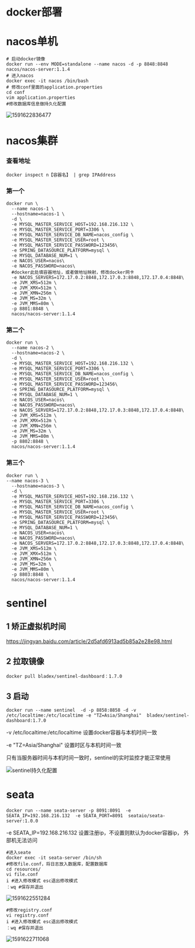 # docker部署

# nacos单机

```
# 启动docker镜像
docker run --env MODE=standalone --name nacos -d -p 8848:8848 nacos/nacos-server:1.1.4
# 进入nacos
docker exec -it nacos /bin/bash
# 修改conf里面的application.properties
cd conf
vim application.properties
#修改数据库信息做持久化配置
```

![1591622836477](C:\Users\11985\AppData\Roaming\Typora\typora-user-images\1591622836477.png)

# nacos集群

### 查看地址

```
docker inspect n【容器名】 | grep IPAddress
```

### 第一个

```
docker run \
  --name nacos-1 \
  --hostname=nacos-1 \
  -d \
  -e MYSQL_MASTER_SERVICE_HOST=192.168.216.132 \
  -e MYSQL_MASTER_SERVICE_PORT=3306 \
  -e MYSQL_MASTER_SERVICE_DB_NAME=nacos_config \
  -e MYSQL_MASTER_SERVICE_USER=root \
  -e MYSQL_MASTER_SERVICE_PASSWORD=123456\
  -e SPRING_DATASOURCE_PLATFORM=mysql \
  -e MYSQL_DATABASE_NUM=1 \
  -e NACOS_USER=nacos\
  -e NACOS_PASSWORD=nacos\
  #docker此处填容器地址，或者做地址映射，修改docker网卡
  -e NACOS_SERVERS=172.17.0.2:8848,172.17.0.3:8848,172.17.0.4:8848\
  -e JVM_XMS=512m \
  -e JVM_XMX=512m \
  -e JVM_XMN=256m \
  -e JVM_MS=32m \
  -e JVM_MMS=80m \
  -p 8801:8848 \
  nacos/nacos-server:1.1.4
```

### 第二个

```
docker run \
  --name nacos-2 \
  --hostname=nacos-2 \
  -d \
  -e MYSQL_MASTER_SERVICE_HOST=192.168.216.132 \
  -e MYSQL_MASTER_SERVICE_PORT=3306 \
  -e MYSQL_MASTER_SERVICE_DB_NAME=nacos_config \
  -e MYSQL_MASTER_SERVICE_USER=root \
  -e MYSQL_MASTER_SERVICE_PASSWORD=123456\
  -e SPRING_DATASOURCE_PLATFORM=mysql \
  -e MYSQL_DATABASE_NUM=1 \
  -e NACOS_USER=nacos\
  -e NACOS_PASSWORD=nacos\
  -e NACOS_SERVERS=172.17.0.2:8848,172.17.0.3:8848,172.17.0.4:8848\
  -e JVM_XMS=512m \
  -e JVM_XMX=512m \
  -e JVM_XMN=256m \
  -e JVM_MS=32m \
  -e JVM_MMS=80m \
  -p 8802:8848 \
  nacos/nacos-server:1.1.4
```

### 第三个

```
docker run \
--name nacos-3 \
  --hostname=nacos-3 \
  -d \
  -e MYSQL_MASTER_SERVICE_HOST=192.168.216.132 \
  -e MYSQL_MASTER_SERVICE_PORT=3306 \
  -e MYSQL_MASTER_SERVICE_DB_NAME=nacos_config \
  -e MYSQL_MASTER_SERVICE_USER=root \
  -e MYSQL_MASTER_SERVICE_PASSWORD=123456\
  -e SPRING_DATASOURCE_PLATFORM=mysql \
  -e MYSQL_DATABASE_NUM=1 \
  -e NACOS_USER=nacos\
  -e NACOS_PASSWORD=nacos\
  -e NACOS_SERVERS=172.17.0.2:8848,172.17.0.3:8848,172.17.0.4:8848\
  -e JVM_XMS=512m \
  -e JVM_XMX=512m \
  -e JVM_XMN=256m \
  -e JVM_MS=32m \
  -e JVM_MMS=80m \
  -p 8803:8848 \
  nacos/nacos-server:1.1.4
```

# sentinel

## 1 矫正虚拟机时间

 https://jingyan.baidu.com/article/2d5afd6913ad5b85a2e28e98.html 

## 2 拉取镜像

```
docker pull bladex/sentinel-dashboard：1.7.0
```

## 3 启动

```
docker run --name sentinel  -d -p 8858:8858 -d -v /etc/localtime:/etc/localtime -e "TZ=Asia/Shanghai"  bladex/sentinel-dashboard:1.7.0
```

-v /etc/localtime:/etc/localtime 设置docker容器与本机时间一致

-e "TZ=Asia/Shanghai" 设置时区与本机时间一致

只有当服务器时间与本机时间一致时，sentinel的实时监控才能正常使用

<img src="E:\Java学习\springcloud\sentinel持久化配置.png" alt="sentinel持久化配置" style="zoom:100%;" />

# seata

```
docker run --name seata-server -p 8091:8091  -e SEATA_IP=192.168.216.132  -e SEATA_PORT=8091  seataio/seata-server:1.0.0
```

-e SEATA_IP=192.168.216.132  设置注册ip，不设置则默认为docker容器ip， 外部机无法访问

```
#进入seate
docker exec -it seata-server /bin/sh 
#修改file.conf，将日志放入数据库，配置数据库
cd resources/
vi file.conf
i #进入修改模式 esc退出修改模式
：wq #保存并退出
```

![1591622551284](C:\Users\11985\AppData\Roaming\Typora\typora-user-images\1591622551284.png)

```
#修改registry.conf
vi registry.conf 
i #进入修改模式 esc退出修改模式
：wq #保存并退出
```

![1591622711068](C:\Users\11985\AppData\Roaming\Typora\typora-user-images\1591622711068.png)